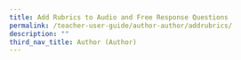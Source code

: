 ```yaml
---
title: Add Rubrics to Audio and Free Response Questions
permalink: /teacher-user-guide/author-author/addrubrics/
description: ""
third_nav_title: Author (Author)
---
```

